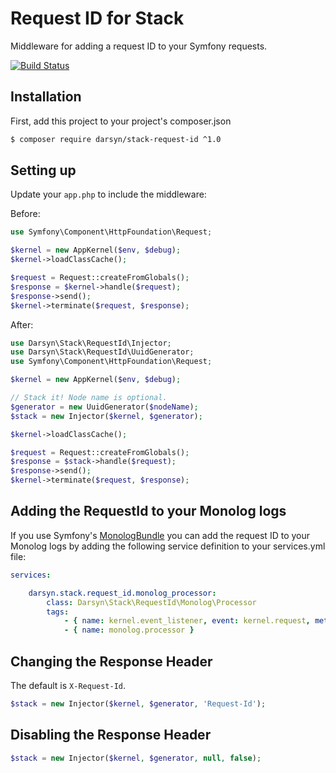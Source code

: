 Request ID for Stack
====================

Middleware for adding a request ID to your Symfony requests.

[![Build Status](https://travis-ci.org/darsyn/stack-request-id.svg?branch=master)](https://travis-ci.org/darsyn/stack-request-id)

## Installation

First, add this project to your project's composer.json

```bash
$ composer require darsyn/stack-request-id ^1.0
```

## Setting up
Update your `app.php` to include the middleware:

Before:
```php
use Symfony\Component\HttpFoundation\Request;

$kernel = new AppKernel($env, $debug);
$kernel->loadClassCache();

$request = Request::createFromGlobals();
$response = $kernel->handle($request);
$response->send();
$kernel->terminate($request, $response);
```

After:
```php
use Darsyn\Stack\RequestId\Injector;
use Darsyn\Stack\RequestId\UuidGenerator;
use Symfony\Component\HttpFoundation\Request;

$kernel = new AppKernel($env, $debug);

// Stack it! Node name is optional.
$generator = new UuidGenerator($nodeName);
$stack = new Injector($kernel, $generator);

$kernel->loadClassCache();

$request = Request::createFromGlobals();
$response = $stack->handle($request);
$response->send();
$kernel->terminate($request, $response);
```

## Adding the RequestId to your Monolog logs

If you use Symfony's [MonologBundle] you can add the request ID to your Monolog logs by adding the following service
definition to your services.yml file:

```yaml
services:

    darsyn.stack.request_id.monolog_processor:
        class: Darsyn\Stack\RequestId\Monolog\Processor
        tags:
            - { name: kernel.event_listener, event: kernel.request, method: onKernelRequest, priority: 255 }
            - { name: monolog.processor }
```

## Changing the Response Header

The default is `X-Request-Id`.

```php
$stack = new Injector($kernel, $generator, 'Request-Id');
```

## Disabling the Response Header

```php
$stack = new Injector($kernel, $generator, null, false);
```

[MonologBundle]: https://github.com/symfony/MonologBundle
